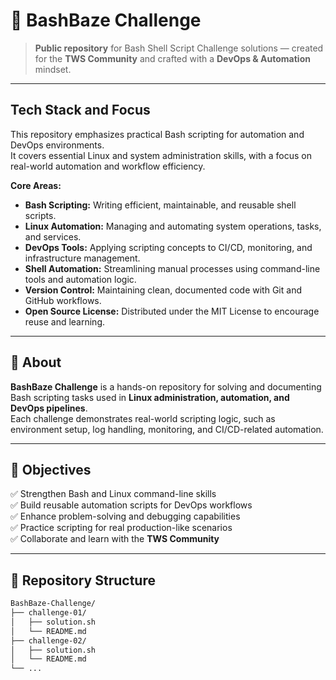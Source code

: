 # 🧠 BashBaze Challenge  

> **Public repository** for Bash Shell Script Challenge solutions — created for the **TWS Community** and crafted with a **DevOps & Automation** mindset.

---

## Tech Stack and Focus

This repository emphasizes practical Bash scripting for automation and DevOps environments.  
It covers essential Linux and system administration skills, with a focus on real-world automation and workflow efficiency.

**Core Areas:**
- **Bash Scripting:** Writing efficient, maintainable, and reusable shell scripts.
- **Linux Automation:** Managing and automating system operations, tasks, and services.
- **DevOps Tools:** Applying scripting concepts to CI/CD, monitoring, and infrastructure management.
- **Shell Automation:** Streamlining manual processes using command-line tools and automation logic.
- **Version Control:** Maintaining clean, documented code with Git and GitHub workflows.
- **Open Source License:** Distributed under the MIT License to encourage reuse and learning.


---

## 📘 About  

**BashBaze Challenge** is a hands-on repository for solving and documenting Bash scripting tasks used in **Linux administration, automation, and DevOps pipelines**.  
Each challenge demonstrates real-world scripting logic, such as environment setup, log handling, monitoring, and CI/CD-related automation.  

---

## 🎯 Objectives  

✅ Strengthen Bash and Linux command-line skills  
✅ Build reusable automation scripts for DevOps workflows  
✅ Enhance problem-solving and debugging capabilities  
✅ Practice scripting for real production-like scenarios  
✅ Collaborate and learn with the **TWS Community**

---


## 🧩 Repository Structure  

```bash
BashBaze-Challenge/
├── challenge-01/
│   ├── solution.sh
│   └── README.md
├── challenge-02/
│   ├── solution.sh
│   └── README.md
└── ...

